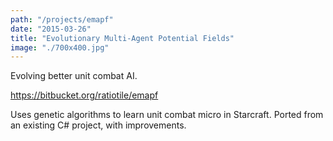 ```yaml
---
path: "/projects/emapf"
date: "2015-03-26"
title: "Evolutionary Multi-Agent Potential Fields"
image: "./700x400.jpg"
---
```


Evolving better unit combat AI.
<!-- end excerpt -->

https://bitbucket.org/ratiotile/emapf

Uses genetic algorithms to learn unit combat micro in Starcraft. Ported from an existing C# project, with improvements.
